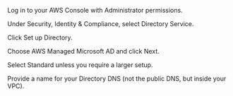 Log in to your AWS Console with Administrator permissions.

Under Security, Identity & Compliance, select Directory Service.

Click Set up Directory.

Choose AWS Managed Microsoft AD and click Next.

Select Standard unless you require a larger setup.

Provide a name for your Directory DNS (not the public DNS, but inside your VPC).

